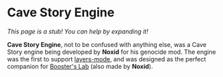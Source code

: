 # Cave Story Engine

*This page is a stub! You can help by expanding it!*

**Cave Story Engine**, not to be confused with anything else, was a Cave Story engine being developed by **Noxid** for his genocide mod. The engine was the first to support [layers-mode](layers-mode), and was designed as the perfect companion for [Booster's Lab](boosters-lab) (also made by **Noxid**).






